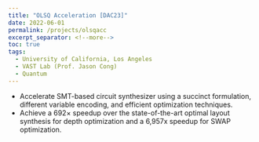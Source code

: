 ```yaml
---
title: "OLSQ Acceleration [DAC23]"
date: 2022-06-01
permalink: /projects/olsqacc
excerpt_separator: <!--more-->
toc: true
tags:
  - University of California, Los Angeles
  - VAST Lab (Prof. Jason Cong)
  - Quantum
---
```



<!-- ---
title: "OLSQ Acceleration"
collection: Quantum-related
type: "Quantum-related"
permalink: /projects/olsqacc
venue: "VAST Lab (Prof. Jason Cong)"
date: 2022-11-01
location: "University of California, Los Angeles"
--- -->

<!-- [More information here]() -->

* Accelerate SMT-based circuit synthesizer using a succinct formulation, different variable encoding, and efficient optimization techniques.
* Achieve a 692× speedup over the state-of-the-art optimal layout synthesis for depth optimization and a 6,957x speedup for SWAP optimization.
<!--more-->